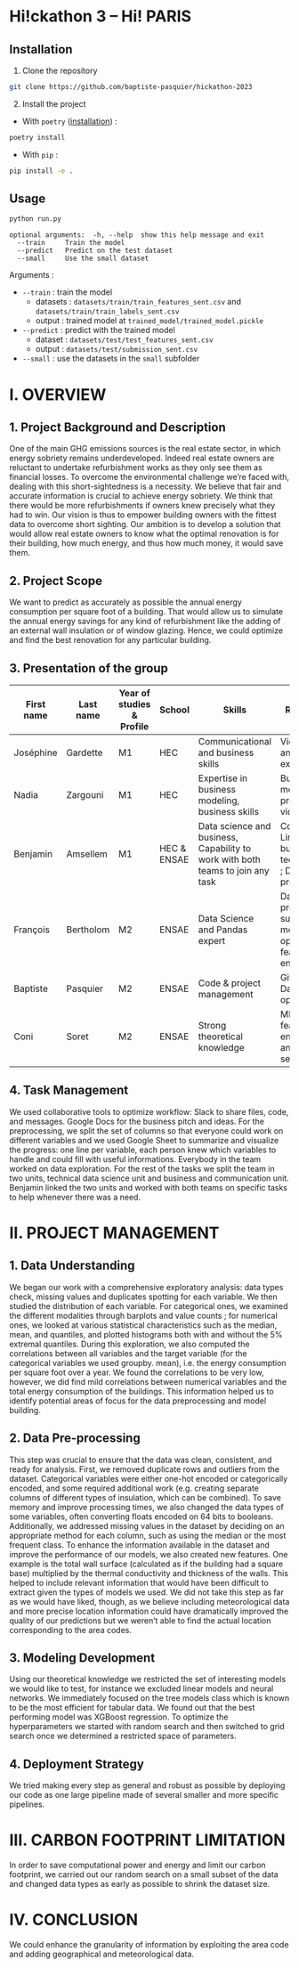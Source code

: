 # Hi!ckathon 3 – Hi! PARIS

## Installation

1. Clone the repository
```bash
git clone https://github.com/baptiste-pasquier/hickathon-2023
```

2. Install the project
- With `poetry` ([installation](https://python-poetry.org/docs/#installation)) :
```bash
poetry install
```
- With `pip` :
```bash
pip install -e .
```

## Usage

```bash
python run.py
```
```
optional arguments:  -h, --help  show this help message and exit
  --train     Train the model
  --predict   Predict on the test dataset
  --small     Use the small dataset
```
Arguments :

- `--train` : train the model
  - datasets : `datasets/train/train_features_sent.csv` and `datasets/train/train_labels_sent.csv`
  - output : trained model at `trained_model/trained_model.pickle`
- `--predict` : predict with the trained model
  - dataset : `datasets/test/test_features_sent.csv`
  - output : `datasets/test/submission_sent.csv`
- `--small` : use the datasets in the `small` subfolder

# I.	OVERVIEW
## 1.	Project Background and Description

One of the main GHG emissions sources is the real estate sector, in which energy sobriety remains underdeveloped. Indeed real estate owners are reluctant to undertake refurbishment works as they only see them as financial losses. To overcome the environmental challenge we’re faced with, dealing with this short-sightedness is a necessity. We believe that fair and accurate information is crucial to achieve energy sobriety. We think that there would be more refurbishments if owners knew precisely what they had to win. Our vision is thus to empower building owners with the fittest data to overcome short sighting. Our ambition is to develop a solution that would allow real estate owners to know what the optimal renovation is for their building, how much energy, and thus how much money, it would save them.

## 2.	Project Scope

We want to predict as accurately as possible the annual energy consumption per square foot of a building. That would allow us to simulate the annual energy savings for any kind of refurbishment like the adding of an external wall insulation or of window glazing. Hence, we could optimize and find the best renovation for any particular building.
## 3.	Presentation of the group

| First name | Last name | Year of studies & Profile | School      | Skills                                                                          | Roles/Tasks                                                            |
| ---------- | --------- | ------------------------- | ----------- | ------------------------------------------------------------------------------- | ---------------------------------------------------------------------- |
| Joséphine  | Gardette  | M1                        | HEC         | Communicational and business skills                                             | Video making and data exploration                                      | Answer |
| Nadia      | Zargouni  | M1                        | HEC         | Expertise in business modeling, business skills                                 | Business model, data preprocessing, video making                       |
| Benjamin   | Amsellem  | M1                        | HEC & ENSAE | Data science and business,  Capability to work with both teams to join any task | Coordinator, Linking business and technical units ; Data preprocessing |
| François   | Bertholom | M2                        | ENSAE       | Data Science and Pandas expert                                                  | Data preprocessing supervisor, model optimization, feature engineering |
| Baptiste   | Pasquier  | M2                        | ENSAE       | Code & project management                                                       | Git lord, Dataset optimization                                         |
| Coni       | Soret     | M2                        | ENSAE       | Strong theoretical knowledge                                                    | ML engineer ; feature engineering and model selection                  |

## 4.	Task Management

We used collaborative tools to optimize workflow: Slack to share files, code, and messages. Google Docs for the business pitch and ideas. For the preprocessing, we split the set of columns so that everyone could work on different variables and we used Google Sheet to summarize and visualize the progress: one line per variable, each person knew which variables to handle and could fill with useful informations.
Everybody in the team worked on data exploration. For the rest of the tasks we split the team in two units, technical data science unit and business and communication unit. Benjamin linked the two units and worked with both teams on specific tasks to help whenever there was a need.

# II.	PROJECT MANAGEMENT
## 1.	Data Understanding

We began our work with a comprehensive exploratory analysis: data types check, missing values and duplicates spotting for each variable. We then studied the distribution of each variable. For categorical ones, we examined the different modalities through barplots and value counts ; for numerical ones, we looked at various statistical characteristics such as the median, mean, and quantiles, and plotted histograms both with and without the 5% extremal quantiles.
During this exploration, we also computed the correlations between all variables and the target variable (for the categorical variables we used groupby. mean), i.e. the energy consumption per square foot over a year. We found the correlations to be very low, however, we did find mild correlations between numerical variables and the total energy consumption of the buildings.
This information helped us to identify potential areas of focus for the data preprocessing and model building.

## 2.	Data Pre-processing

This step was crucial to ensure that the data was clean, consistent, and ready for analysis.
First, we removed duplicate rows and outliers from the dataset. Categorical variables were either one-hot encoded or categorically encoded, and some required additional work (e.g. creating separate columns of different types of insulation, which can be combined). To save memory and improve processing times, we also changed the data types of some variables, often converting floats encoded on 64 bits to booleans.
Additionally, we addressed missing values in the dataset by deciding on an appropriate method for each column, such as using the median or the most frequent class.
To enhance the information available in the dataset and improve the performance of our models, we also created new features. One example is the total wall surface (calculated as if the building had a square base) multiplied by the thermal conductivity and thickness of the walls. This helped to include relevant information that would have been difficult to extract given the types of models we used. We did not take this step as far as we would have liked, though, as we believe including meteorological data and more precise location information could have dramatically improved the quality of our predictions but we weren’t able to find the actual location corresponding to the area codes.

## 3.	Modeling Development

Using our theoretical knowledge we restricted the set of interesting models we would like to test, for instance we excluded linear models and neural networks. We immediately focused on the tree models class which is known to be the most efficient for tabular data. We found out that the best performing model was XGBoost regression. To optimize the hyperparameters we started with random search and then switched to grid search once we determined a restricted space of parameters.

## 4.	 Deployment Strategy

We tried making every step as general and robust as possible by deploying our code as one large pipeline made of several smaller and more specific pipelines.

# III.	CARBON FOOTPRINT LIMITATION

In order to save computational power and energy and limit our carbon footprint, we carried out our random search on a small subset of the data and changed data types as early as possible to shrink the dataset size.

# IV.	CONCLUSION

We could enhance the granularity of information by exploiting the area code and adding geographical and meteorological data.
